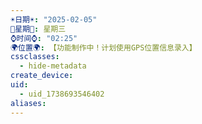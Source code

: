 ```yaml
---
☀️日期☀️: "2025-02-05"
📆星期📆: 星期三
⌚️时间⌚️: "02:25"
🌍位置🌍: 【功能制作中！计划使用GPS位置信息录入】
cssclasses:
  - hide-metadata
create_device: 
uid:
  - uid_1738693546402
aliases:
---
```

 